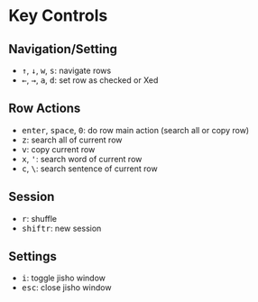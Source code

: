 # Key Controls
## Navigation/Setting
- <kbd>↑</kbd>, <kbd>↓</kbd>, <kbd>w</kbd>, <kbd>s</kbd>: navigate rows
- <kbd>←</kbd>, <kbd>→</kbd>, <kbd>a</kbd>, <kbd>d</kbd>: set row as checked or Xed

## Row Actions
- <kbd>enter</kbd>, <kbd>space</kbd>, <kbd>0</kbd>: do row main action (search all or copy row)
- <kbd>z</kbd>: search all of current row
- <kbd>v</kbd>: copy current row
- <kbd>x</kbd>, <kbd>'</kbd>: search word of current row
- <kbd>c</kbd>, <kbd>\\</kbd>: search sentence of current row

## Session
- <kbd>r</kbd>: shuffle
- <kbd>shift</kbd><kbd>r</kbd>: new session

## Settings
- <kbd>i</kbd>: toggle jisho window
- <kbd>esc</kbd>: close jisho window